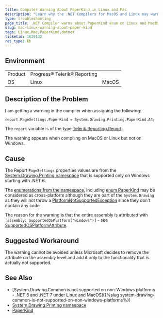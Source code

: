 ```yaml
---
title: Compiler Warning About PaperKind in Linux and Mac
description: "Learn why the .NET Compilers for MacOS and Linux may warn you about the PaperKind enumeration."
type: troubleshooting
page_title: .NET Compiler warns about PaperKind enum on Linux and MacOS
slug: mac-linux-warning-about-paper-kind
tags: Linux,Mac,PaperKind,dotnet
ticketid: 1629132
res_type: kb
---
```


## Environment

<table>
	<tbody>
		<tr>
			<td>Product</td>
			<td>Progress® Telerik® Reporting</td>
		</tr>
		<tr>
			<td>OS</td>
			<td>Linux</td>
			<td>MacOS</td>
		</tr>
	</tbody>
</table>

## Description of the Problem

I am getting a warning in the compiler when assigning the following:

````CSharp
report.PageSettings.PaperKind = System.Drawing.Printing.PaperKind.A4;
````

The `report` variable is of the type [Telerik.Reporting.Report](/api/telerik.reporting.report).

The warning appears when compiling on MacOS or Linux but not on Windows.

## Cause

The Report `PageSettings` properties values are from the [System.Drawing.Printing namespace](https://learn.microsoft.com/en-us/dotnet/api/system.drawing.printing?view=dotnet-plat-ext-7.0) that is supported only on Windows starting with .NET 6.

The [enumerations from the namespace](https://learn.microsoft.com/en-us/dotnet/api/system.drawing.printing?view=dotnet-plat-ext-7.0#enums), including [enum PaperKind](https://learn.microsoft.com/en-us/dotnet/api/system.drawing.printing.paperkind?view=dotnet-plat-ext-7.0) may be considered as cross-platform although they are part of the `System.Drawing` as they will not throw a [PlatformNotSupportedException](https://learn.microsoft.com/en-us/dotnet/api/system.platformnotsupportedexception?view=net-7.0) since they don't contain any code

The reason for the warning is that the entire assembly is attributed with `[assembly: SupportedOSPlatform("windows")]` - see [SupportedOSPlatformAttribute](https://learn.microsoft.com/en-us/dotnet/api/system.runtime.versioning.supportedosplatformattribute?view=net-7.0).

## Suggested Workaround

The warning cannot be avoided unless Microsoft decides to remove the attribute on the assembly level and add it only to the functionality that is actually not supported.

## See Also

* [System.Drawing.Common is not supported on non-Windows platforms - .NET 6 and .NET 7 under Linux and MacOS]({%slug system-drawing-common-is-not-supported-on-non-windows-platforms%})
* [System.Drawing.Printing namespace](https://learn.microsoft.com/en-us/dotnet/api/system.drawing.printing?view=dotnet-plat-ext-7.0)
* [PaperKind](https://learn.microsoft.com/en-us/dotnet/api/system.drawing.printing.paperkind?view=dotnet-plat-ext-7.0)
